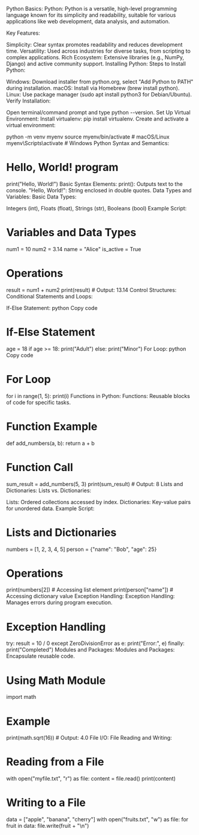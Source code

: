 Python Basics:
Python: Python is a versatile, high-level programming language known for its simplicity and readability, suitable for various applications like web development, data analysis, and automation.

Key Features:

Simplicity: Clear syntax promotes readability and reduces development time.
Versatility: Used across industries for diverse tasks, from scripting to complex applications.
Rich Ecosystem: Extensive libraries (e.g., NumPy, Django) and active community support.
Installing Python:
Steps to Install Python:

Windows: Download installer from python.org, select "Add Python to PATH" during installation.
macOS: Install via Homebrew (brew install python).
Linux: Use package manager (sudo apt install python3 for Debian/Ubuntu).
Verify Installation:

Open terminal/command prompt and type python --version.
Set Up Virtual Environment:
Install virtualenv: pip install virtualenv.
Create and activate a virtual environment:

python -m venv myenv
source myenv/bin/activate  # macOS/Linux
myenv\Scripts\activate     # Windows
Python Syntax and Semantics:
# Hello, World! program
print("Hello, World!")
Basic Syntax Elements:
print(): Outputs text to the console.
"Hello, World!": String enclosed in double quotes.
Data Types and Variables:
Basic Data Types:

Integers (int), Floats (float), Strings (str), Booleans (bool)
Example Script:

# Variables and Data Types
num1 = 10
num2 = 3.14
name = "Alice"
is_active = True

# Operations
result = num1 + num2
print(result)  # Output: 13.14
Control Structures:
Conditional Statements and Loops:

If-Else Statement:
python
Copy code
# If-Else Statement
age = 18
if age >= 18:
    print("Adult")
else:
    print("Minor")
For Loop:
python
Copy code
# For Loop
for i in range(1, 5):
    print(i)
Functions in Python:
Functions: Reusable blocks of code for specific tasks.

# Function Example
def add_numbers(a, b):
    return a + b

# Function Call
sum_result = add_numbers(5, 3)
print(sum_result)  # Output: 8
Lists and Dictionaries:
Lists vs. Dictionaries:

Lists: Ordered collections accessed by index.
Dictionaries: Key-value pairs for unordered data.
Example Script:

# Lists and Dictionaries
numbers = [1, 2, 3, 4, 5]
person = {"name": "Bob", "age": 25}

# Operations
print(numbers[2])     # Accessing list element
print(person["name"]) # Accessing dictionary value
Exception Handling:
Exception Handling: Manages errors during program execution.

# Exception Handling
try:
    result = 10 / 0
except ZeroDivisionError as e:
    print("Error:", e)
finally:
    print("Completed")
Modules and Packages:
Modules and Packages: Encapsulate reusable code.

# Using Math Module
import math

# Example
print(math.sqrt(16))  # Output: 4.0
File I/O:
File Reading and Writing:

# Reading from a File
with open("myfile.txt", "r") as file:
    content = file.read()
    print(content)

# Writing to a File
data = ["apple", "banana", "cherry"]
with open("fruits.txt", "w") as file:
    for fruit in data:
        file.write(fruit + "\n")